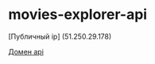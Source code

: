 # movies-explorer-api

[Публичный ip]
(51.250.29.178)

[Домен api](https://api.diploma93.nomoredomains.sbs/)
